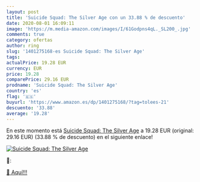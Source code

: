 ```yaml
---
layout: post
title: 'Suicide Squad: The Silver Age con un 33.88 % de descuento'
date: 2020-08-01 16:09:11
image: 'https://m.media-amazon.com/images/I/61Godpns4qL._SL200_.jpg'
comments: true
category: ofertas
author: ring
slug: '1401275168-es Suicide Squad: The Silver Age'
tags: 
actualPrice: 19.28 EUR
currency: EUR
price: 19.28
comparePrice: 29.16 EUR
prodname: 'Suicide Squad: The Silver Age'
country: 'es'
flag: '🇪🇸'
buyurl: 'https://www.amazon.es/dp/1401275168/?tag=tolees-21'
descuento: '33.88'
average: '19.28'
---
```


En este momento está [Suicide Squad: The Silver Age](https://www.amazon.es/dp/1401275168/?tag=tolees-21) a 19.28 EUR (original: 29.16 EUR) (33.88 %  de descuento) en el siguiente enlace!

[![Suicide Squad: The Silver Age](https://m.media-amazon.com/images/I/61Godpns4qL._SL200_.jpg)](https://www.amazon.es/dp/1401275168/?tag=tolees-21)

🔎:


[🛒 Aquí!!!](https://www.amazon.es/dp/1401275168/?tag=tolees-21)
